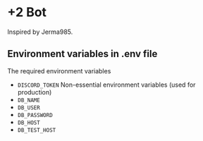 # +2 Bot
Inspired by Jerma985.

## Environment variables in .env file
The required environment variables
- `DISCORD_TOKEN`
Non-essential environment variables (used for production)
- `DB_NAME`
- `DB_USER`
- `DB_PASSWORD`
- `DB_HOST`
- `DB_TEST_HOST`
